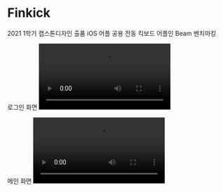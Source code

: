 # Finkick
2021 1학기 캡스톤디자인 출품 iOS 어플 공용 전동 킥보드 어플인 Beam 벤치마킹
   
로그인 화면
<video src='https://user-images.githubusercontent.com/46862400/151134436-211bb305-7d25-44ff-a27b-f84e9b56ed50.mp4'></video>
   
메인 화면
<video src='https://user-images.githubusercontent.com/46862400/151134457-b5276666-bc27-4b39-b841-5f82b6b6729d.mp4'></video>
